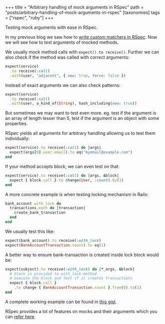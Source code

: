 +++
title = "Arbitrary handling of mock arguments in RSpec"
path = "posts/arbitrary-handling-of-mock-arguments-in-rspec"
[taxonomies]
tags = ["rspec", "ruby"]
+++

Testing mock arguments with ease in RSpec.

<!-- more -->

In my previous blog we saw how to [write custom matchers in RSpec][1]. Now we will see how to test arguments of mocked methods.

We usually mock method calls with `expect().to receive()`. Further we can also check if the method was called with correct arguments:

```ruby
expect(service)
  .to receive(:call)
  .with(user, "adjacent", { new: true, force: false })
```

Instead of exact arguments we can also check patterns:

```ruby
expect(service)
  .to receive(:call)
  .with(user, a_kind_of(String), hash_including(new: true))
```

But sometimes we may want to test even more. eg. test if the argument is an array of length lesser than 5, test if the argument is an object with some properties.

RSpec yields all arguments for arbitrary handling allowing us to test them individually:

```ruby
expect(service).to receive(:call) do |args|
  expect(args[0].user.email).to eq("myemail@example.com")
end
```

If your method accepts block, we can even test on that:

```ruby
expect(service).to receive(:call) do |args, &block|
  expect { block.call }.to change(User, :count).by(1)
end
```

A more concrete example is when testing locking mechanism in Rails:

```ruby
bank_account.with_lock do
  transactions.each do |transaction|
    create_bank_transaction
  end
end
```

We usually test this like:

```ruby
expect(bank_account).to receive(:with_lock)
expect(BankAccountTransaction.count).to eq(1)
```

A better way to ensure bank-transaction is created inside lock block would be:

```ruby
expect(subject).to receive(:with_lock) do |*_args, &block|
  # block is provided to with_lock method
  # execute the block and test if it creates transactions
  expect { block.call }
    .to change { BankAccountTransaction.count }.from(0).to(1)
end
```

A complete working example can be found in [this gist][3].

RSpec provides a lot of features on mocks and their arguments which you can [refer here][2].

[1]: https://tejasbubane.github.io/posts/rspec-custom-matchers/
[2]: https://github.com/rspec/rspec/tree/main/rspec-mocks#readme
[3]: https://gist.github.com/tejasbubane/897712413c38fd57a3c516c6fae8e13f
